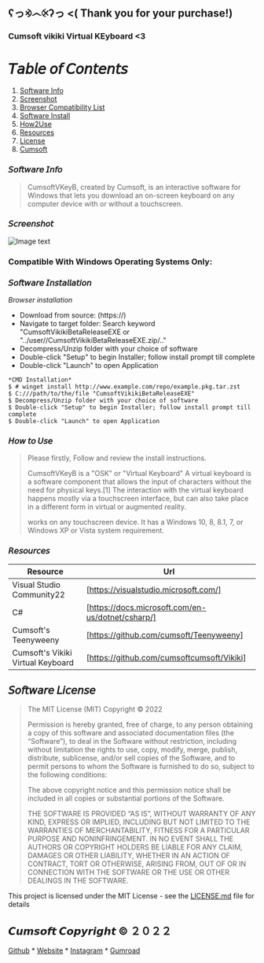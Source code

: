 ## ʕっ⨵෴⨴ʔっ <( Thank you for your purchase!)

### Cumsoft vikiki Virtual KEyboard <3
# 𝘛𝘢𝘣𝘭𝘦 𝘰𝘧 𝘊𝘰𝘯𝘵𝘦𝘯𝘵𝘴
1. [Software Info](#Software-Info)
2. [Screenshot](#Screenshot)
3. [Browser Compatibility List](#Browser-Compatibility-List)
4. [Software Install](#Software-Install)
5. [How2Use](#How2Use)
6. [Resources](#Resources)
7. [License](#License)
8. [Cumsoft](#Cumsoft)

### 𝘚𝘰𝘧𝘵𝘸𝘢𝘳𝘦 𝘐𝘯𝘧𝘰
> CumsoftVKeyB, created by Cumsoft, is an interactive software for Windows that
> lets you download an on-screen keyboard on any computer device with or without a touchscreen.
>

### 𝘚𝘤𝘳𝘦𝘦𝘯𝘴𝘩𝘰𝘵
![Image text](https://github.com/cumsoftcumsoft/Vikiki/blob/bcedd1de962e5bec005a7de95e8dd3d8a4b75790/CumsoftVikikiBetaReleaseREADME.png)

### Compatible With Windows Operating Systems Only:

### 𝘚𝘰𝘧𝘵𝘸𝘢𝘳𝘦 𝘐𝘯𝘴𝘵𝘢𝘭𝘭𝘢𝘵𝘪𝘰𝘯

*Browser installation*
- Download from source: (https://)
- Navigate to target folder: Search keyword "CumsoftVikikiBetaReleaseEXE or "../user//CumsoftVikikiBetaReleaseEXE.zip/.."
- Decompress/Unzip folder with your choice of software
- Double-click "Setup" to begin Installer; follow install prompt till complete
- Double-click "Launch" to open Application
```
*CMD Installation*
$ # winget install http://www.example.com/repo/example.pkg.tar.zst
$ C:///path/to/the/file "CumsoftVikikiBetaReleaseEXE"
$ Decompress/Unzip folder with your choice of software
$ Double-click "Setup" to begin Installer; follow install prompt till complete
$ Double-click "Launch" to open Application
```
### 𝘏𝘰𝘸 𝘵𝘰 𝘜𝘴𝘦
> Please firstly, Follow and review the install instructions. 
>
> CumsoftVKeyB is a "OSK" or "Virtual Keyboard" 
> A virtual keyboard is a software component that allows the input of characters without the need for 
> physical keys.[1] The interaction with the virtual keyboard happens mostly via a touchscreen interface,
> but can also take place in a different form in virtual or augmented reality.
>
> works on any touchscreen device. It has a Windows 10, 8, 8.1, 7, or Windows XP or Vista system 
> requirement.

### 𝘙𝘦𝘴𝘰𝘶𝘳𝘤𝘦𝘴

| Resource | Url |
| ------ | ------ |
| Visual Studio Community22 | [https://visualstudio.microsoft.com/] |
| C# | [https://docs.microsoft.com/en-us/dotnet/csharp/] |
| Cumsoft's Teenyweeny | [https://github.com/cumsoft/Teenyweeny] |
| Cumsoft's Vikiki Virtual Keyboard | [https://github.com/cumsoftcumsoft/Vikiki] |

## 𝘚𝘰𝘧𝘵𝘸𝘢𝘳𝘦 𝘓𝘪𝘤𝘦𝘯𝘴𝘦
> The MIT License (MIT)
Copyright © 2022 <copyright holders>
>
> Permission is hereby granted, free of charge, to any person obtaining a copy of this software and associated documentation files (the “Software”), to deal in the Software without restriction, including without limitation the rights to use, copy, modify, merge, publish, distribute, sublicense, and/or sell copies of the Software, and to permit persons to whom the Software is furnished to do so, subject to the following conditions:
>
> The above copyright notice and this permission notice shall be included in all copies or substantial portions of the Software.
>
> THE SOFTWARE IS PROVIDED “AS IS”, WITHOUT WARRANTY OF ANY KIND, EXPRESS OR IMPLIED, INCLUDING BUT NOT LIMITED TO THE WARRANTIES OF MERCHANTABILITY, FITNESS FOR A PARTICULAR PURPOSE AND NONINFRINGEMENT. IN NO EVENT SHALL THE AUTHORS OR COPYRIGHT HOLDERS BE LIABLE FOR ANY CLAIM, DAMAGES OR OTHER LIABILITY, WHETHER IN AN ACTION OF CONTRACT, TORT OR OTHERWISE, ARISING FROM, OUT OF OR IN CONNECTION WITH THE SOFTWARE OR THE USE OR OTHER DEALINGS IN THE SOFTWARE.

This project is licensed under the MIT License - see the [LICENSE.md](LICENSE.md) file for details

## 𝘾𝙪𝙢𝙨𝙤𝙛𝙩 𝘾𝙤𝙥𝙮𝙧𝙞𝙜𝙝𝙩 © ２０２２
[Github](https://github.com/cumsoft) * [Website](https://cumsoft.wixsite.com/cumsoft) * [Instagram](https://instagram.com/cumsoftcumsoft?igshid=YmMyMTA2M2Y=) * [Gumroad](https://cumsoft.gumroad.com/)
